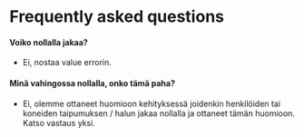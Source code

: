 # Frequently asked questions

#### Voiko nollalla jakaa?
- Ei, nostaa value errorin.

#### Minä vahingossa nollalla, onko tämä paha?
- Ei, olemme ottaneet huomioon kehityksessä joidenkin henkilöiden tai koneiden taipumuksen / halun jakaa nollalla ja ottaneet tämän huomioon. Katso vastaus yksi.